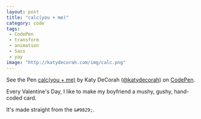 ```yaml
---
layout: post
title: "calc(you + me)"
category: code
tags:
 - CodePen
 - transform
 - animation
 - Sass
 - yay
image: "http://katydecorah.com/img/calc.png"
---
```


<p data-height="560" data-theme-id="97" data-slug-hash="EGAmb" data-default-tab="result" class='codepen'>See the Pen <a href='http://codepen.io/katydecorah/pen/EGAmb'>calc(you + me)</a> by Katy DeCorah (<a href='http://codepen.io/katydecorah'>@katydecorah</a>) on <a href='http://codepen.io'>CodePen</a>.</p>

Every Valentine's Day, I like to make my boyfriend a mushy, gushy, hand-coded card.

It's made straight from the `&#9829;`.
